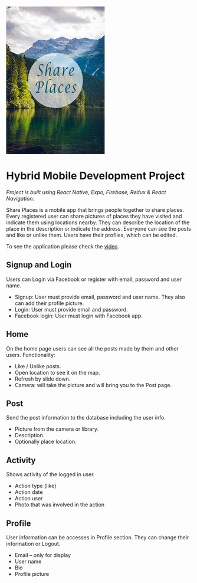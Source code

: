 ![App Logo](/assets/splash-small.jpg)
# Hybrid Mobile Development Project
*Project is built using React Native, Expo, Firebase, Redux & React Navigation.*


Share Places is a mobile app that brings people together to share places. Every registered user can share pictures of places they have visited and indicate them using locations nearby. They can describe the location of the place in the description or indicate the address. Everyone can see the posts and like or unlike them. Users have their profiles, which can be edited.

To see the application please check the [video](/SharePlaces_Video.mp4).


## Signup and Login
Users can Login via Facebook or register with email, password and user name.

- Signup: User must provide email, password and user name. They also can add their profile picture.
- Login: User must provide email and password.
- Facebook login: User must login with Facebook app.


## Home
On the home page users can see all the posts made by them and other users.
Functionality:

- Like / Unlike posts.
- Open location to see it on the map.
- Refresh by slide down.
- Camera: will take the picture and will bring you to the Post page.


## Post
Send the post information to the database including the user info.

- Picture from the camera or library.
- Description.
- Optionally place location.


## Activity
Shows activity of the logged in user.

- Action type (like)
- Action date
- Action user
- Photo that was involved in the action


## Profile
User information can be accesses in Profile section. They can change their information or Logout.

 - Email – only for display
 - User name
 - Bio
 - Profile picture
